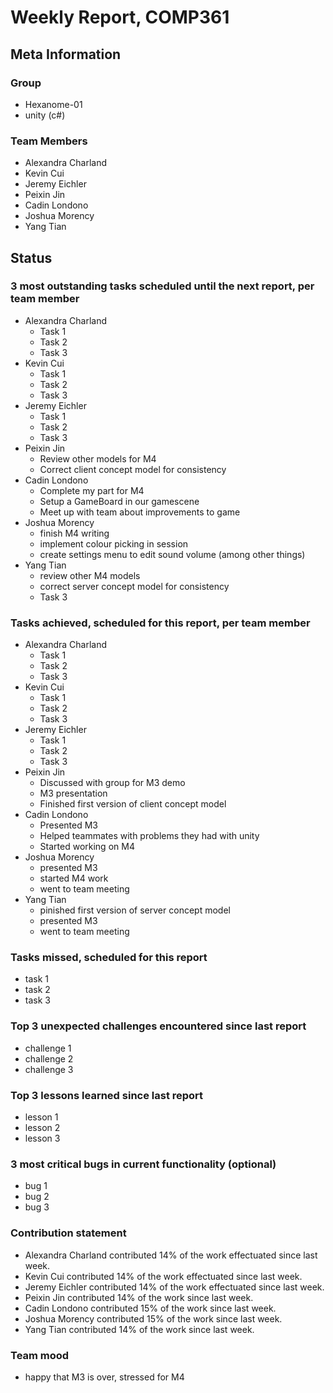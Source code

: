 # Weekly Report, COMP361

## Meta Information

### Group

 * Hexanome-01
 * unity (c#)

### Team Members

 * Alexandra Charland
 * Kevin Cui
 * Jeremy Eichler
 * Peixin Jin
 * Cadin Londono
 * Joshua Morency
 * Yang Tian

## Status

### 3 most outstanding tasks scheduled until the next report, per team member

 * Alexandra Charland
   * Task 1
   * Task 2
   * Task 3
 * Kevin Cui
   * Task 1
   * Task 2
   * Task 3
 * Jeremy Eichler
   * Task 1
   * Task 2
   * Task 3
 * Peixin Jin
   * Review other models for M4
   * Correct client concept model for consistency
 * Cadin Londono
   * Complete my part for M4
   * Setup a GameBoard in our gamescene
   * Meet up with team about improvements to game
 * Joshua Morency
   * finish M4 writing
   * implement colour picking in session
   * create settings menu to edit sound volume (among other things)
 * Yang Tian
   * review other M4 models
   * correct server concept model for consistency
   * Task 3

### Tasks achieved, scheduled for this report, per team member

 * Alexandra Charland
   * Task 1
   * Task 2
   * Task 3
 * Kevin Cui
   * Task 1
   * Task 2
   * Task 3
 * Jeremy Eichler
   * Task 1
   * Task 2
   * Task 3
 * Peixin Jin
   * Discussed with group for M3 demo
   * M3 presentation
   * Finished first version of client concept model
 * Cadin Londono
   * Presented M3
   * Helped teammates with problems they had with unity
   * Started working on M4
 * Joshua Morency
   * presented M3
   * started M4 work
   * went to team meeting
 * Yang Tian
   * pinished first version of server concept model
   * presented M3
   * went to team meeting

### Tasks missed, scheduled for this report

 * task 1
 * task 2
 * task 3

### Top 3 unexpected challenges encountered since last report

 * challenge 1
 * challenge 2
 * challenge 3

### Top 3 lessons learned since last report

 * lesson 1
 * lesson 2
 * lesson 3

### 3 most critical bugs in current functionality (optional)

 * bug 1
 * bug 2
 * bug 3

### Contribution statement

 * Alexandra Charland contributed 14% of the work effectuated since last week.
 * Kevin Cui contributed 14% of the work effectuated since last week.
 * Jeremy Eichler contributed 14% of the work effectuated since last week.
 * Peixin Jin contributed 14% of the work since last week.
 * Cadin Londono contributed 15% of the work since last week.
 * Joshua Morency contributed 15% of the work since last week.
 * Yang Tian contributed 14% of the work since last week.

### Team mood

 * happy that M3 is over, stressed for M4
